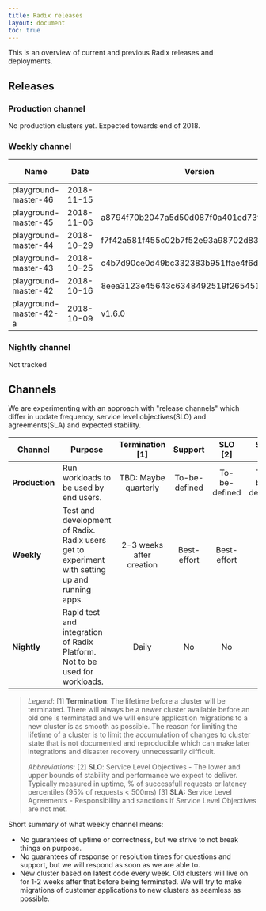 ```yaml
---
title: Radix releases
layout: document
toc: true
---
```


This is an overview of current and previous Radix releases and deployments.

## Releases

### Production channel

No production clusters yet. Expected towards end of 2018.

### Weekly channel

|           Name         |    Date    | Version |   Status   |                               Release notes                               |            Web console              |
|------------------------|------------|---------|------------|---------------------------------------------------------------------------|-------------------------------------|
| playground-master-46   | 2018-11-15 |         | Operating  | [Release notes](../release-notes/release-notes-playground-master-46.md) | [Web console](https://web-radix-web-console-prod.playground-master-46.dev.radix.equinor.com)   |
| playground-master-45   | 2018-11-06 | a8794f70b2047a5d50d087f0a401ed73fa4ecf10  | Operating  | [Release notes](../release-notes/release-notes-playground-master-45.md) | [Web console](https://web-radix-web-console-prod.playground-master-45.dev.radix.equinor.com)   |
| playground-master-44   | 2018-10-29 | f7f42a581f455c02b7f52e93a98702d83dd5e99e  | Operating  | [Release notes](../release-notes/release-notes-playground-master-44.md) | [Web console](https://web-radix-web-console-prod.playground-master-44.dev.radix.equinor.com)   |
| playground-master-43   | 2018-10-25 | c4b7d90ce0d49bc332383b951ffae4f6d2a55bcf  | Operating  | [Release notes](../release-notes/release-notes-playground-master-43.md) | [Web console](https://web-radix-web-console-prod.playground-master-43.dev.radix.equinor.com)   |
| playground-master-42   | 2018-10-16 | 8eea3123e45643c6348492519f265451fd369a56  | Operating  | [Release notes](../release-notes/release-notes-playground-master-42.md) | [Web console](https://web-radix-web-console-prod.playground-master-42.dev.radix.equinor.com)   |
| playground-master-42-a | 2018-10-09 | v1.6.0  | Operating  | [Release notes](../release-notes/release-notes-playground-master-42-a.md) | [Web console](https://web-radix-web-console-prod.playground-master-41-a.dev.radix.equinor.com)                 |


### Nightly channel

Not tracked

## Channels
We are experimenting with an approach with "release channels" which differ in update frequency, service level objectives(SLO) and agreements(SLA) and expected stability.

|    Channel     |                                           Purpose                                                  |        Termination [1]   |   Support    |     SLO [2]   |    SLA [3]    |
|----------------|----------------------------------------------------------------------------------------------------|:------------------------:|:------------:|:-------------:|:-------------:|
| **Production** | Run workloads to be used by end users.                                                             | TBD: Maybe quarterly     |To-be-defined | To-be-defined | To-be-defined |
| **Weekly**     | Test and development of Radix. Radix users get to experiment with setting up and running apps.     | 2-3 weeks after creation | Best-effort  |  Best-effort  |      No       |
| **Nightly**    | Rapid test and integration of Radix Platform. Not to be used for workloads.                        | Daily                    |      No      |       No      |      No       |

> _Legend_:
> [1] **Termination**: The lifetime before a cluster will be terminated. There will always be a newer cluster available before an old one is terminated and we will ensure application migrations to a new cluster is as smooth as possible. The reason for limiting the lifetime of a cluster is to limit the accumulation of changes to cluster state that is not documented and reproducible which can make later integrations and disaster recovery unnecessarily difficult.
> 
> _Abbreviations_: 
> [2] **SLO**: Service Level Objectives - The lower and upper bounds of stability and performance we expect to deliver. Typically measured in uptime, % of successfull requests or latency percentiles (95% of requests < 500ms) 
> [3] **SLA:** Service Level Agreements - Responsibility and sanctions if Service Level Objectives are not met.

Short summary of what weekly channel means:
  - No guarantees of uptime or correctness, but we strive to not break things on purpose. 
  - No guarantees of response or resolution times for questions and support, but we will respond as soon as we are able to.
  - New cluster based on latest code every week. Old clusters will live on for 1-2 weeks after that before being terminated. We will try to make migrations of customer applications to new clusters as seamless as possible.



